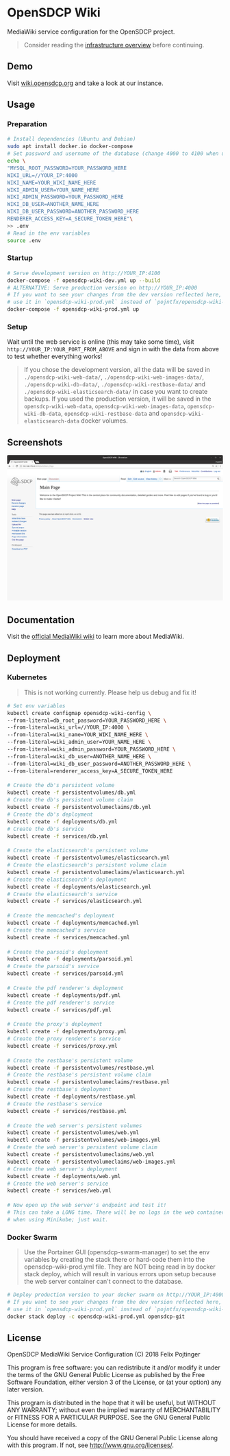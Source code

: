 # OpenSDCP Wiki

MediaWiki service configuration for the OpenSDCP project.

> Consider reading the [infrastructure overview](https://github.com/opensdcp/opensdcp-infrastructure#overview) before continuing.

## Demo

Visit [wiki.opensdcp.org](https://wiki.opensdcp.org/) and take a look at our instance.

## Usage

### Preparation

```bash
# Install dependencies (Ubuntu and Debian)
sudo apt install docker.io docker-compose
# Set password and username of the database (change 4000 to 4100 when using the development instance)
echo \
"MYSQL_ROOT_PASSWORD=YOUR_PASSWORD_HERE
WIKI_URL=//YOUR_IP:4000
WIKI_NAME=YOUR_WIKI_NAME_HERE
WIKI_ADMIN_USER=YOUR_NAME_HERE
WIKI_ADMIN_PASSWORD=YOUR_PASSWORD_HERE
WIKI_DB_USER=ANOTHER_NAME_HERE
WIKI_DB_USER_PASSWORD=ANOTHER_PASSWORD_HERE
RENDERER_ACCESS_KEY=A_SECURE_TOKEN_HERE"\
>> .env
# Read in the env variables
source .env
```

### Startup

```bash
# Serve development version on http://YOUR_IP:4100
docker-compose -f opensdcp-wiki-dev.yml up --build
# ALTERNATIVE: Serve production version on http://YOUR_IP:4000
# If you want to see your changes from the dev version reflected here, build a new image of the "web" container and
# use it in `opensdcp-wiki-prod.yml` instead of `pojntfx/opensdcp-wiki-web:latest`
docker-compose -f opensdcp-wiki-prod.yml up
```

### Setup

Wait until the web service is online (this may take some time), visit `http://YOUR_IP:YOUR_PORT_FROM_ABOVE` and sign in with the data from above to test whether everything works!

> If you chose the development version, all the data will be saved in `./opensdcp-wiki-web-data/`, `./opensdcp-wiki-web-images-data/`, `./opensdcp-wiki-db-data/`, `./opensdcp-wiki-restbase-data/` and `./opensdcp-wiki-elasticsearch-data/` in case you want to create backups. If you used the production version, it will be saved in the `opensdcp-wiki-web-data`, `opensdcp-wiki-web-images-data`, `opensdcp-wiki-db-data`, `opensdcp-wiki-restbase-data` and `opensdcp-wiki-elasticsearch-data` docker volumes.

## Screenshots

![Main page in MediaWiki instance](screenshots/mainpage.png)

## Documentation

Visit the [official MediaWiki wiki](https://www.mediawiki.org/wiki/MediaWiki) to learn more about MediaWiki.

## Deployment

### Kubernetes

> This is not working currently. Please help us debug and fix it!

```bash
# Set env variables
kubectl create configmap opensdcp-wiki-config \
--from-literal=db_root_password=YOUR_PASSWORD_HERE \
--from-literal=wiki_url=//YOUR_IP:4000 \
--from-literal=wiki_name=YOUR_WIKI_NAME_HERE \
--from-literal=wiki_admin_user=YOUR_NAME_HERE \
--from-literal=wiki_admin_password=YOUR_PASSWORD_HERE \
--from-literal=wiki_db_user=ANOTHER_NAME_HERE \
--from-literal=wiki_db_user_password=ANOTHER_PASSWORD_HERE \
--from-literal=renderer_access_key=A_SECURE_TOKEN_HERE

# Create the db's persistent volume
kubectl create -f persistentvolumes/db.yml
# Create the db's persistent volume claim
kubectl create -f persistentvolumeclaims/db.yml
# Create the db's deployment
kubectl create -f deployments/db.yml
# Create the db's service
kubectl create -f services/db.yml

# Create the elasticsearch's persistent volume
kubectl create -f persistentvolumes/elasticsearch.yml
# Create the elasticsearch's persistent volume claim
kubectl create -f persistentvolumeclaims/elasticsearch.yml
# Create the elasticsearch's deployment
kubectl create -f deployments/elasticsearch.yml
# Create the elasticsearch's service
kubectl create -f services/elasticsearch.yml

# Create the memcached's deployment
kubectl create -f deployments/memcached.yml
# Create the memcached's service
kubectl create -f services/memcached.yml

# Create the parsoid's deployment
kubectl create -f deployments/parsoid.yml
# Create the parsoid's service
kubectl create -f services/parsoid.yml

# Create the pdf renderer's deployment
kubectl create -f deployments/pdf.yml
# Create the pdf renderer's service
kubectl create -f services/pdf.yml

# Create the proxy's deployment
kubectl create -f deployments/proxy.yml
# Create the proxy renderer's service
kubectl create -f services/proxy.yml

# Create the restbase's persistent volume
kubectl create -f persistentvolumes/restbase.yml
# Create the restbase's persistent volume claim
kubectl create -f persistentvolumeclaims/restbase.yml
# Create the restbase's deployment
kubectl create -f deployments/restbase.yml
# Create the restbase's service
kubectl create -f services/restbase.yml

# Create the web server's persistent volumes
kubectl create -f persistentvolumes/web.yml
kubectl create -f persistentvolumes/web-images.yml
# Create the web server's persistent volume claim
kubectl create -f persistentvolumeclaims/web.yml
kubectl create -f persistentvolumeclaims/web-images.yml
# Create the web server's deployment
kubectl create -f deployments/web.yml
# Create the web server's service
kubectl create -f services/web.yml

# Now open up the web server's endpoint and test it!
# This can take a LONG time. There will be no logs in the web container at first, especially
# when using Minikube; just wait.
```

### Docker Swarm

> Use the Portainer GUI (opensdcp-swarm-manager) to set the env variables by creating the stack there or hard-code them into the opensdcp-wiki-prod.yml file. They are NOT being read in by docker stack deploy, which will result in various errors upon setup because the web server container can't connect to the database.

```bash
# Deploy production version to your docker swarm on http://YOUR_IP:4000
# If you want to see your changes from the dev version reflected here, build a new image of the "web" container and
# use it in `opensdcp-wiki-prod.yml` instead of `pojntfx/opensdcp-wiki-web:latest`
docker stack deploy -c opensdcp-wiki-prod.yml opensdcp-git
```

## License

OpenSDCP MediaWiki Service Configuration (C) 2018 Felix Pojtinger

This program is free software: you can redistribute it and/or modify
it under the terms of the GNU General Public License as published by
the Free Software Foundation, either version 3 of the License, or
(at your option) any later version.

This program is distributed in the hope that it will be useful,
but WITHOUT ANY WARRANTY; without even the implied warranty of
MERCHANTABILITY or FITNESS FOR A PARTICULAR PURPOSE. See the
GNU General Public License for more details.

You should have received a copy of the GNU General Public License
along with this program. If not, see <http://www.gnu.org/licenses/>.
